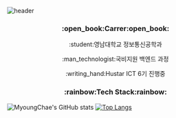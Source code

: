 ![header](https://capsule-render.vercel.app/api?type=waving&color=auto&height=230&section=header&text=Myoung%20Chae&fontSize=90&animation=fadeIn&fontAlignY=35&desc=GitHub%20Profile!%20&descAlignY=51&descAlign=75) 

<h3 align="center">:open_book:Carrer:open_book:</h3>
<p align="center">:student:영남대학교 정보통신공학과</p>
<p align="center">:man_technologist:국비지원 백엔드 과정</p>
<p align="center">:writing_hand:Hustar ICT 6기 진행중</p>

<h3 align="center">:rainbow:Tech Stack:rainbow:</h3>


![MyoungChae's GitHub stats](https://github-readme-stats.vercel.app/api?username=MyoungChae&show_icons=true&theme=dracula)
[![Top Langs](https://github-readme-stats.vercel.app/api/top-langs/?username=MyoungChae)](https://github.com/anuraghazra/github-readme-stats)

